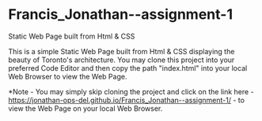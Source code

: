 # Francis_Jonathan--assignment-1
Static Web Page built from Html & CSS

This is a simple Static Web Page built from Html & CSS displaying the beauty of Toronto's architecture. You may clone this project into your preferred Code Editor and then copy the path "index.html" into your local Web Browser
to view the Web Page.

*Note - You may simply skip cloning the project and click on the link here - https://jonathan-ops-del.github.io/Francis_Jonathan--assignment-1/ - to view the Web Page on your local Web Browser.
